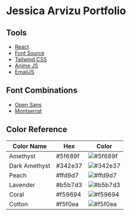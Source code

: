 # Jessica Arvizu Portfolio

## Tools
- [React](https://es.react.dev/)
- [Font Source](https://fontsource.org/)
- [Tailwind CSS](https://tailwindcss.com/)
- [Anime JS](https://animejs.com/)
- [EmailJS](https://www.emailjs.com/)

## Font Combinations
- [Open Sans](https://fontsource.org/fonts/open-sans)
- [Montserrat](https://fontsource.org/fonts/montserrat)

## Color Reference
| Color Name    | Hex          | Color |
| ------------- |------------- |-------|
|Amethyst|#5f689f|![#5f689f](https://via.placeholder.com/10/5f689f?text=+)|
|Dark Amethyst|#342e37|![#342e37](https://via.placeholder.com/10/342e37?text=+)|
|Peach |#ffd9d7|![#ffd9d7](https://via.placeholder.com/10/ffd9d7?text=+)|
|Lavender|#b5b7d3|![#b5b7d3](https://via.placeholder.com/10/b5b7d3?text=+)|
|Coral|#f59694|![#f59694](https://via.placeholder.com/10/f59694?text=+)|
|Cotton|#f5f0ea|![#f5f0ea](https://via.placeholder.com/10/f5f0ea?text=+)|
